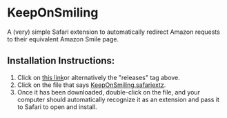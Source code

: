 # KeepOnSmiling
A (very) simple Safari extension to automatically redirect Amazon requests to their equivalent Amazon Smile page.

## Installation Instructions:
1. Click on [this link](https://github.com/bosmacs/KeepOnSmiling/releases)or alternatively the "releases" tag above.
2. Click on the file that says [KeepOnSmiling.safariextz](https://github.com/bosmacs/KeepOnSmiling/releases/download/v1.2/KeepOnSmiling.safariextz).
3. Once it has been downloaded, double-click on the file, and your computer should automatically recognize it as an extension and pass it to Safari to open and install.
